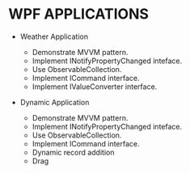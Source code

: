 # WPF APPLICATIONS
* Weather Application
    * Demonstrate MVVM pattern.
    * Implement INotifyPropertyChanged inteface.
    * Use ObservableCollection.
    * Implement ICommand interface.
    * Implement IValueConverter interface.

* Dynamic Application
    * Demonstrate MVVM pattern.
    * Implement INotifyPropertyChanged inteface.
    * Use ObservableCollection.
    * Implement ICommand interface.
    * Dynamic record addition
    * Drag 